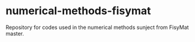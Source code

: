 # numerical-methods-fisymat
Repository for codes used in the numerical methods sunject from FisyMat master.
